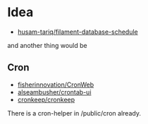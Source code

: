 # Idea

-   [husam-tariq/filament-database-schedule](https://github.com/husam-tariq/filament-database-schedule)

and another thing would be

## Cron

-   [fisherinnovation/CronWeb](https://github.com/fisherinnovation/CronWeb)
-   [alseambusher/crontab-ui](https://github.com/alseambusher/crontab-ui)
-   [cronkeep/cronkeep](https://github.com/cronkeep/cronkeep)

There is a cron-helper in /public/cron already.
